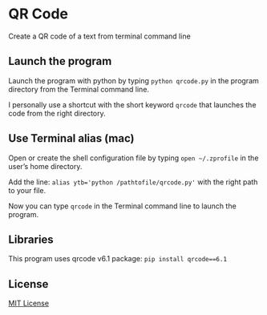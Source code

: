# QR Code
Create a QR code of a text from terminal command line

## Launch the program
Launch the program with python by typing `python qrcode.py` in the program directory from the Terminal command line.

I personally use a shortcut with the short keyword `qrcode` that launches the code from the right directory.

## Use Terminal alias (mac)
Open or create the shell configuration file by typing `open ~/.zprofile` in the user’s home directory.

Add the line: `alias ytb='python /pathtofile/qrcode.py'` with the right path to your file.

Now you can type `qrcode` in the Terminal command line to launch the program.

## Libraries
This program uses qrcode v6.1 package: `pip install qrcode==6.1`

## License
[MIT License](LICENSE)
